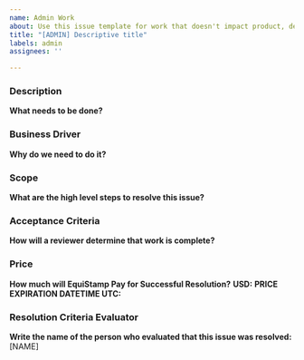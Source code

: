 ```yaml
---
name: Admin Work
about: Use this issue template for work that doesn't impact product, development, or customer relations, but is required for our business to operate.
title: "[ADMIN] Descriptive title"
labels: admin
assignees: ''

---
```


### Description

**What needs to be done?**

### Business Driver
**Why do we need to do it?**

### Scope
**What are the high level steps to resolve this issue?**

### Acceptance Criteria
**How will a reviewer determine that work is complete?**

### Price
**How much will EquiStamp Pay for Successful Resolution?**
**USD:**
**PRICE EXPIRATION DATETIME UTC:**

### Resolution Criteria Evaluator
**Write the name of the person who evaluated that this issue was resolved:**
[NAME]
